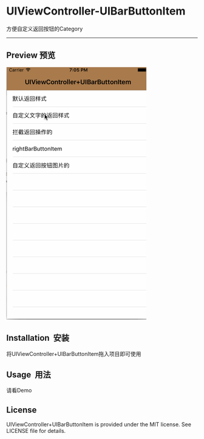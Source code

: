 # UIViewController-UIBarButtonItem

方便自定义返回按钮的Category

---- 


Preview  预览
---- 
![UIViewController+UIBarButtonItem Demo][image-1]

## Installation &nbsp;安装
将UIViewController+UIBarButtonItem拖入项目即可使用
## Usage &nbsp;用法
请看Demo

## License
UIViewController+UIBarButtonItem is provided under the MIT license. See LICENSE file for details.

[image-1]:	https://github.com/wangcy90/UIViewController-UIBarButtonItem/blob/master/Preview/DemoPreview.gif